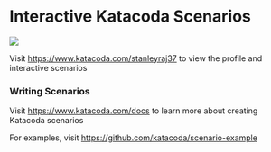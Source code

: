 # Interactive Katacoda Scenarios

[![](http://shields.katacoda.com/katacoda/stanleyraj37/count.svg)](https://www.katacoda.com/stanleyraj37 "Get your profile on Katacoda.com")

Visit https://www.katacoda.com/stanleyraj37 to view the profile and interactive scenarios

### Writing Scenarios
Visit https://www.katacoda.com/docs to learn more about creating Katacoda scenarios

For examples, visit https://github.com/katacoda/scenario-example
